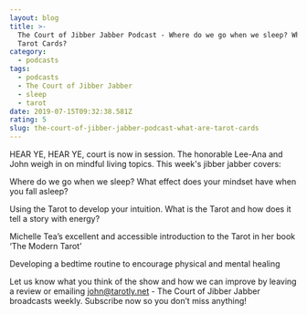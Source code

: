 ```yaml
---
layout: blog
title: >-
  The Court of Jibber Jabber Podcast - Where do we go when we sleep? What are
  Tarot Cards?
category:
  - podcasts
tags:
  - podcasts
  - The Court of Jibber Jabber
  - sleep
  - tarot
date: 2019-07-15T09:32:38.581Z
rating: 5
slug: the-court-of-jibber-jabber-podcast-what-are-tarot-cards
---
```

HEAR YE, HEAR YE, court is now in session. The honorable Lee-Ana and John weigh in on mindful living topics. This week's jibber jabber covers:

Where do we go when we sleep? What effect does your mindset have when you fall asleep?

Using the Tarot to develop your intuition. What is the Tarot and how does it tell a story with energy?

Michelle Tea’s excellent and accessible introduction to the Tarot in her book ‘The Modern Tarot’

Developing a bedtime routine to encourage physical and mental healing

Let us know what you think of the show and how we can improve by leaving a review or emailing john@tarotly.net - The Court of Jibber Jabber broadcasts weekly. Subscribe now so you don’t miss anything!

